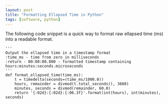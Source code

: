 ```yaml
---
layout: post
title: "Formatting Ellapsed Time in Python"
tags: [software, python]
---
```


The following code snippet is a quick way to format raw ellapsed time (ms) into a readable format.

```
'''
Output the ellapsed time in a timestamp format
:time_ms - time from zero in milliseconds
:return - 00:00:00.000 - formatted timestamp containing hours:minutes:seconds.microseconds
'''
def format_ellapsed_time(time_ms):
    t = timedelta(seconds=(time_ms/1000.0))
    hours, remainder = divmod(t.total_seconds(), 3600)
    minutes, seconds = divmod(remainder, 60.0)
    return '{:02d}:{:02d}:{:06.3f}'.format(int(hours), int(minutes), seconds)
```
